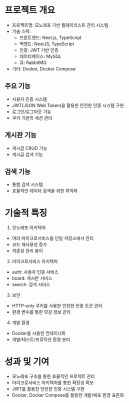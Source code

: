 # 프로젝트 개요
- 프로젝트명: 모노레포 기반 플레이리스트 관리 시스템
- 기술 스택:
  - 프론트엔드: Next.js, TypeScript
  - 백엔드: NestJS, TypeScript
  - 인증: JWT 기반 인증
  - 데이터베이스: MySQL
  - 큐: RabbitMQ
- 기타: Docker, Docker Compose

## 주요 기능
- 사용자 인증 시스템
- JWT(JSON Web Token)을 활용한 안전한 인증 시스템 구현
- 로그인/로그아웃 기능
- 쿠키 기반의 세션 관리

## 게시판 기능
- 게시글 CRUD 기능
- 게시글 검색 기능

## 검색 기능
- 통합 검색 시스템
- 효율적인 데이터 검색을 위한 최적화

# 기술적 특징
1. 모노레포 아키텍처
- 여러 마이크로서비스를 단일 저장소에서 관리
- 코드 재사용성 증가
- 의존성 관리 용이
2. 마이크로서비스 아키텍처
- auth: 사용자 인증 서비스
- board: 게시판 서비스
- search: 검색 서비스
3. 보안
- HTTP-only 쿠키를 사용한 안전한 인증 토큰 관리
- 환경 변수를 통한 민감 정보 관리
4. 개발 환경
- Docker를 사용한 컨테이너화
- 개발/테스트/프로덕션 환경 분리

# 성과 및 기여
- 모노레포 구조를 통한 효율적인 프로젝트 관리
- 마이크로서비스 아키텍처를 통한 확장성 확보
- JWT를 활용한 안전한 인증 시스템 구현
- Docker, Docker Compose를 활용한 개발/배포 환경 표준화
